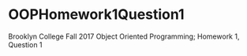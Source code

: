 # OOPHomework1Question1
Brooklyn College Fall 2017 Object Oriented Programming; Homework 1, Question 1
